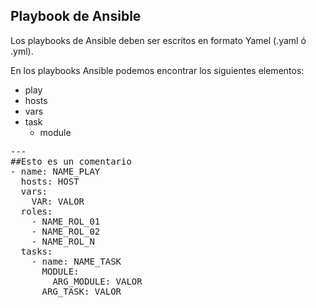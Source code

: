 ## Playbook de Ansible

Los playbooks de Ansible deben ser escritos en formato Yamel (.yaml ó .yml). 

En los playbooks Ansible podemos encontrar los siguientes elementos:
* play
* hosts
* vars
* task
  * module

<pre class="file" data-filename="playbook.yml" data-target="replace">
---
##Esto es un comentario
- name: NAME_PLAY
  hosts: HOST
  vars:
    VAR: VALOR
  roles:
    - NAME_ROL_01
    - NAME_ROL_02
    - NAME_ROL_N
  tasks:
    - name: NAME_TASK
      MODULE:
        ARG_MODULE: VALOR
      ARG_TASK: VALOR

</pre>

